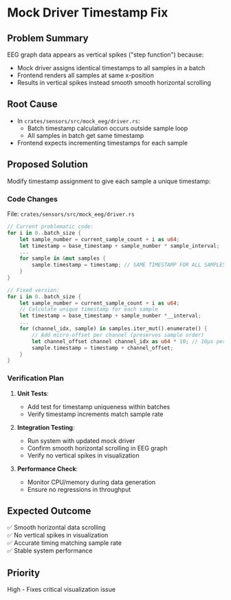 # Mock Driver Timestamp Fix

## Problem Summary
EEG graph data appears as vertical spikes ("step function") because:
- Mock driver assigns identical timestamps to all samples in a batch
- Frontend renders all samples at same x-position
- Results in vertical spikes instead smooth smooth horizontal scrolling

## Root Cause
- In `crates/sensors/src/mock_eeg/driver.rs`:
  - Batch timestamp calculation occurs outside sample loop
  - All samples in batch get same timestamp
- Frontend expects incrementing timestamps for each sample

## Proposed Solution
Modify timestamp assignment to give each sample a unique timestamp:

### Code Changes
File: `crates/sensors/src/mock_eeg/driver.rs`

```rust
// Current problematic code:
for i in 0..batch_size {
    let sample_number = current_sample_count + i as u64;
    let timestamp = base_timestamp + sample_number * sample_interval;
    ...
    for sample in &mut samples {
        sample.timestamp = timestamp; // SAME TIMESTAMP FOR ALL SAMPLES
    }
}

// Fixed version:
for i in 0..batch_size {
    let sample_number = current_sample_count + i as u64;
    // Calculate unique timestamp for each sample
    let timestamp = base_timestamp + sample_number *__interval;
    ...
    for (channel_idx, sample) in samples.iter_mut().enumerate() {
        // Add micro-offset per channel (preserves sample order)
        let channel_offset channel channel_idx as u64 * 10; // 10μs per channel
        sample.timestamp = timestamp + channel_offset;
    }
}
```

### Verification Plan
1. **Unit Tests**:
   - Add test for timestamp uniqueness within batches
   - Verify timestamp increments match sample rate

2. **Integration Testing**:
   - Run system with updated mock driver
   - Confirm smooth horizontal scrolling in EEG graph
   - Verify no vertical spikes in visualization

3. **Performance Check**:
   - Monitor CPU/memory during data generation
   - Ensure no regressions in throughput

## Expected Outcome
✅ Smooth horizontal data scrolling  
✅ No vertical spikes in visualization  
✅ Accurate timing matching sample rate  
✅ Stable system performance

## Priority
High - Fixes critical visualization issue